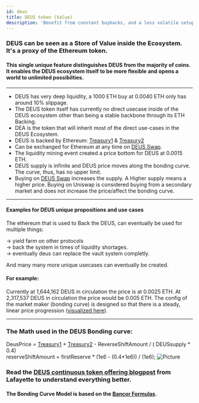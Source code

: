 ```yaml
---
id: deus
title: DEUS token (Value)
description: 'Benefit from constant buybacks, and a less volatile setup'
---
```

### DEUS can be seen as a Store of Value inside the Ecosystem. It's a proxy of the Ethereum token.
#### This single unique feature distinguishes DEUS from the majority of coins. It enables the DEUS ecosystem itself to be more flexible and opens a world to unlimited possibilties.

---
- DEUS has very deep liquidity, a 1000 ETH buy at 0.0040 ETH only has around 10% slippage.
- The DEUS token itself has currently no direct usecase inside of the DEUS ecosystem other than being a stable backbone through its ETH Backing.
- DEA is the token that will inherit most of the direct use-cases in the DEUS Ecosystem.
- DEUS is backed by Ethereum: [Treasury1](https://etherscan.io/address/0xD77700fC3C78d1Cb3aCb1a9eAC891ff59bC7946D) & [Treasury2](https://etherscan.io/address/0xc2fB644cd18325C58889Cf8BB0573e4a8774BCD2)
- Can be exchanged for Ethereum at any time on [DEUS Swap](https://app.deus.finance/swap). 
- The liquidity mining event created a price bottom for DEUS at 0.0015 ETH.
- DEUS supply is infinite and DEUS price moves along the bonding curve. The curve, thus, has no upper limit.
- Buying on [DEUS Swap](https://app.deus.finance/swap) increases the supply. A Higher supply means a higher price. Buying on Uniswap is considered buying from a secondary market and does not increase the price/affect the bonding curve. 

___

#### Examples for DEUS unique propositions and use cases

The ethereum that is used to Back the DEUS, can eventually be used for multiple things:

-> yield farm on other protocols <br/>
-> back the system in times of liquidity shortages. <br/>
-> eventually deus can replace the vault system completly.<br/>

And many many more unique usecases can eventually  be created.

#### For example:
Currently at 1,644,162 DEUS in circulation the price is at 0.0025 ETH.
At 2,317,537 DEUS in circulation the price would be 0.005 ETH.
The config of the market maker (bonding curve) is designed so that there is a steady, linear price progression ([visualized here](https://simulate.deus.finance)).

-----

### The Math used in the DEUS Bonding curve:

DeusPrice = [Treasury1](https://etherscan.io/address/0xD77700fC3C78d1Cb3aCb1a9eAC891ff59bC7946D) + [Treasury2](https://etherscan.io/address/0xc2fB644cd18325C58889Cf8BB0573e4a8774BCD2) - ReverseShiftAmount / ( DEUSsupply * 0.4) <br/>
reserveShiftAmount = firstReserve * (1e6 - (0.4*1e6)) / (1e6);
![Picture](https://i.ibb.co/94FRsDZ/image-2021-02-07-12-28-15.png "Comparison")

### Read the [DEUS continuous token offering blogpost](https://lafayettetabor.medium.com/deus-continious-token-model-faq-36953ca5e561) from Lafayette to understand everything better.
#### The Bonding Curve Model is based on the [Bancor Formulas](https://billyrennekamp.medium.com/converting-between-bancor-and-bonding-curve-price-formulas-9c11309062f5).
